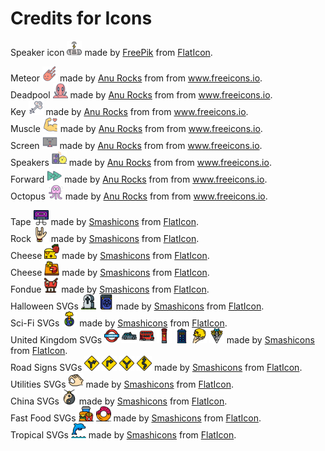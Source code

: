 # Credits for Icons

Speaker icon <img src="images/icons/speaker.svg" width="24" height="24" title="Speaker"> made by [FreePik](https://www.freepik.com/home) from [FlatIcon](https://www.flaticon.com).

Meteor <img src="images/icons/shutdown.svg" width="24" height="24" title="Meteor"> made by [Anu Rocks](https://freeicons.io/profile/730) from from www.freeicons.io.  
Deadpool <img src="images/icons/reboot.svg" width="24" height="24" title="Deadpool"> made by [Anu Rocks](https://freeicons.io/profile/730) from from www.freeicons.io.  
Key <img src="images/icons/lock.svg" width="24" height="24" title="Key"> made by [Anu Rocks](https://freeicons.io/profile/730) from from www.freeicons.io.  
Muscle <img src="images/icons/restart.svg" width="24" height="24" title="Muscle"> made by [Anu Rocks](https://freeicons.io/profile/730) from from www.freeicons.io.  
Screen <img src="images/icons/screen.svg" width="24" height="24" title="Screen"> made by [Anu Rocks](https://freeicons.io/profile/730) from from www.freeicons.io.  
Speakers <img src="images/icons/volume.svg" width="24" height="24" title="Speakers"> made by [Anu Rocks](https://freeicons.io/profile/730) from from www.freeicons.io.  
Forward <img src="images/icons/forward.svg" width="24" height="24" title="Forward"> made by [Anu Rocks](https://freeicons.io/profile/730) from from www.freeicons.io.  
Octopus <img src="images/icons/octopus.svg" width="24" height="24" title="Octopus"> made by [Anu Rocks](https://freeicons.io/profile/730) from from www.freeicons.io.

Tape <img src="images/icons/tape.svg" width="24" height="24" title="Tape"> made by [Smashicons](https://www.flaticon.com/authors/smashicons) from [FlatIcon](https://www.flaticon.com).  
Rock <img src="images/icons/rock.svg" width="24" height="24" title="Rock"> made by [Smashicons](https://www.flaticon.com/authors/smashicons) from [FlatIcon](https://www.flaticon.com).  
Cheese <img src="images/icons/cheese.svg" width="24" height="24" title="🧀🍓"> made by [Smashicons](https://www.flaticon.com/authors/smashicons) from [FlatIcon](https://www.flaticon.com).  
Cheese <img src="images/icons/sticktodesk.svg" width="24" height="24" title="🧀"> made by [Smashicons](https://www.flaticon.com/authors/smashicons) from [FlatIcon](https://www.flaticon.com).  
Fondue <img src="images/icons/stickeverywhere.svg" width="24" height="24" title="Fondue"> made by [Smashicons](https://www.flaticon.com/authors/smashicons) from [FlatIcon](https://www.flaticon.com).  
Halloween SVGs <img src="images/icons/kill.svg" width="24" height="24" title="Gravestone"> <img src="images/icons/mansplain.svg" width="24" height="24" title="Spellbook"> made by [Smashicons](https://www.flaticon.com/authors/smashicons) from [FlatIcon](https://www.flaticon.com).  
Sci-Fi SVGs <img src="images/icons/destroy.svg" width="24" height="24" title="Apocalypse"> made by [Smashicons](https://www.flaticon.com/authors/smashicons) from [FlatIcon](https://www.flaticon.com).  
United Kingdom SVGs <img src="images/icons/underground.svg" width="24" height="24" title="Subway"> <img src="images/icons/groundlevel.svg" width="24" height="24" title="Cab"> <img src="images/icons/aboveground.svg" width="24" height="24" title="Bus"> <img src="images/icons/sendto.svg" width="24" height="24" title="Postbox"> <img src="images/icons/sendtodesk.svg" width="24" height="24" title="Tardis"> <img src="images/icons/bar.svg" width="24" height="24" title="Shakespeare"> <img src="images/icons/journal.svg" width="24" height="24" title="Fish and Chips"> made by [Smashicons](https://www.flaticon.com/authors/smashicons) from [FlatIcon](https://www.flaticon.com).  
Road Signs SVGs <img src="images/icons/topright.svg" width="24" height="24" title="Turn Right"> <img src="images/icons/right.svg" width="24" height="24" title="Right Turn"> <img src="images/icons/snap.svg" width="24" height="24" title="Split"> <img src="images/icons/move.svg" width="24" height="24" title="Move"> made by [Smashicons](https://www.flaticon.com/authors/smashicons) from [FlatIcon](https://www.flaticon.com).  
Utilities SVGs <img src="images/icons/resize.svg" width="24" height="24" title="Hand"> made by [Smashicons](https://www.flaticon.com/authors/smashicons) from [FlatIcon](https://www.flaticon.com).  
China SVGs <img src="images/icons/fullscreen.svg" width="24" height="24" title="Gong"> made by [Smashicons](https://www.flaticon.com/authors/smashicons) from [FlatIcon](https://www.flaticon.com).  
Fast Food SVGs <img src="images/icons/maximize.svg" width="24" height="24" title="🍔"> <img src="images/icons/center.svg" width="24" height="24" title="🍩"> made by [Smashicons](https://www.flaticon.com/authors/smashicons) from [FlatIcon](https://www.flaticon.com).  
Tropical SVGs <img src="images/icons/dolphin.svg" width="24" height="24" title="🐬"> made by [Smashicons](https://www.flaticon.com/authors/smashicons) from [FlatIcon](https://www.flaticon.com).  
